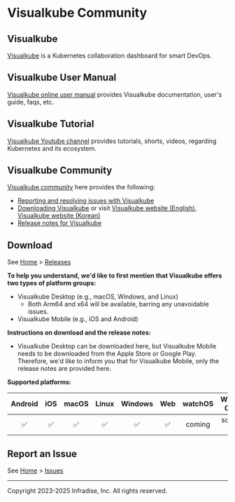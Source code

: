 # Visualkube Community

## Visualkube

[Visualkube](https://visualkube.com) is a Kubernetes collaboration dashboard for smart DevOps.

## Visualkube User Manual

[Visualkube online user manual](https://docs.visualkube.com) provides Visualkube documentation, user's guide, faqs, etc.

## Visualkube Tutorial

[Visualkube Youtube channel](https://youtube.com/@visualkube) provides tutorials, shorts, videos, regarding Kubernetes and its ecosystem. 

## Visualkube Community

[Visualkube community](https://github.com/infradise/visualkube-community) here provides the following:

- [Reporting and resolving issues with Visualkube](https://github.com/infradise/visualkube-community/issues/new)
- [Downloading Visualkube](https://github.com/infradise/visualkube-community/releases)
  or visit [Visualkube website (English)](https://visualkube.com), [Visualkube website (Korean)](https://visualkube.com/ko/)
- [Release notes for Visualkube](https://github.com/infradise/visualkube-community/releases/)

## Download

See [Home](https://github.com/infradise/visualkube-community) > [Releases](https://github.com/infradise/visualkube-community/releases)

**To help you understand, we'd like to first mention that Visualkube offers two types of platform groups:**
- Visualkube Desktop (e.g., macOS, Windows, and Linux)
  - Both Arm64 and x64 will be available, barring any unavoidable issues.
- Visualkube Mobile (e.g., iOS and Android)

**Instructions on download and the release notes:**
- Visualkube Desktop can be downloaded here, but Visualkube Mobile needs to be downloaded from the Apple Store or Google Play.
Therefore, we'd like to inform you that for Visualkube Mobile, only the release notes are provided here.

**Supported platforms:**

| Android | iOS | macOS | Linux | Windows | Web | watchOS | Wear OS |
| :-----: | :-: | :---: | :---: | :-----: | :-: | :-----: | :----: |
|   ✅    | ✅  |  ✅  |  ✅   |   ✅    | ✅  | coming | soon :) |

## Report an Issue

See [Home](https://github.com/infradise/visualkube-community) > [Issues](https://github.com/infradise/visualkube-community/issues)

----
Copyright 2023-2025 Infradise, Inc. All rights reserved.

